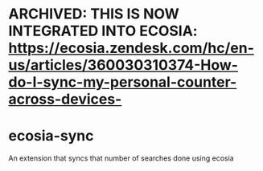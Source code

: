 # ARCHIVED: THIS IS NOW INTEGRATED INTO ECOSIA: https://ecosia.zendesk.com/hc/en-us/articles/360030310374-How-do-I-sync-my-personal-counter-across-devices-

# ecosia-sync
An extension that syncs that number of searches done using ecosia

